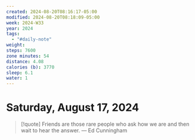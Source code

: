 ```yaml
---
created: 2024-08-20T08:16:17-05:00
modified: 2024-08-20T08:18:09-05:00
week: 2024-W33
year: 2024
tags:
  - "#daily-note"
weight: 
steps: 7600
zone minutes: 54
distance: 4.08
calories (b): 3770
sleep: 6.1
water: 1
---
```

# Saturday, August 17, 2024

> [!quote] Friends are those rare people who ask how we are and then wait to hear the answer.
> — Ed Cunningham
